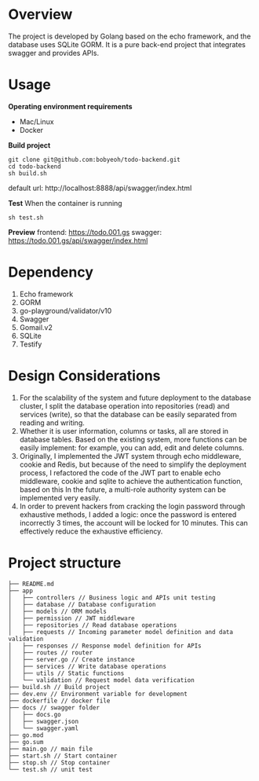 # Overview

The project is developed by Golang based on the echo framework, and the database uses SQLite GORM. It is a pure back-end project that integrates swagger and provides APIs.

# Usage
**Operating environment requirements**
 - Mac/Linux
 - Docker

**Build project**

    git clone git@github.com:bobyeoh/todo-backend.git
    cd todo-backend
    sh build.sh
    
default url: http://localhost:8888/api/swagger/index.html

**Test**
When the container is running

    sh test.sh

**Preview**
frontend: https://todo.001.gs
swagger: https://todo.001.gs/api/swagger/index.html


# Dependency

 1. Echo framework
 2. GORM
 3. go-playground/validator/v10
 4. Swagger
 5. Gomail.v2
 6. SQLite
 7. Testify

# Design Considerations

 1. For the scalability of the system and future deployment to the database cluster, I split the database operation into repositories (read) and services (write), so that the database can be easily separated from reading and writing.
 2. Whether it is user information, columns or tasks, all are stored in database tables. Based on the existing system, more functions can be easily implement: for example, you can add, edit and delete columns.
 3. Originally, I implemented the JWT system through echo middleware, cookie and Redis, but because of the need to simplify the deployment process, I refactored the code of the JWT part to enable echo middleware, cookie and sqlite to achieve the authentication function, based on this In the future, a multi-role authority system can be implemented very easily.
 4. In order to prevent hackers from cracking the login password through exhaustive methods, I added a logic: once the password is entered incorrectly 3 times, the account will be locked for 10 minutes. This can effectively reduce the exhaustive efficiency.
 
# Project structure

    ├── README.md
	├── app
	│   ├── controllers // Business logic and APIs unit testing
	│   ├── database // Database configuration
	│   ├── models // ORM models
	│   ├── permission // JWT middleware
	│   ├── repositories // Read database operations
	│   ├── requests // Incoming parameter model definition and data validation
	│   ├── responses // Response model definition for APIs
	│   ├── routes // router
	│   ├── server.go // Create instance
	│   ├── services // Write database operations
	│   ├── utils // Static functions
	│   └── validation // Request model data verification
	├── build.sh // Build project
	├── dev.env // Environment variable for development
	├── dockerfile // docker file
	├── docs // swagger folder
	│   ├── docs.go
	│   ├── swagger.json
	│   └── swagger.yaml
	├── go.mod
	├── go.sum
	├── main.go // main file
	├── start.sh // Start container
	├── stop.sh // Stop container
	└── test.sh // unit test

